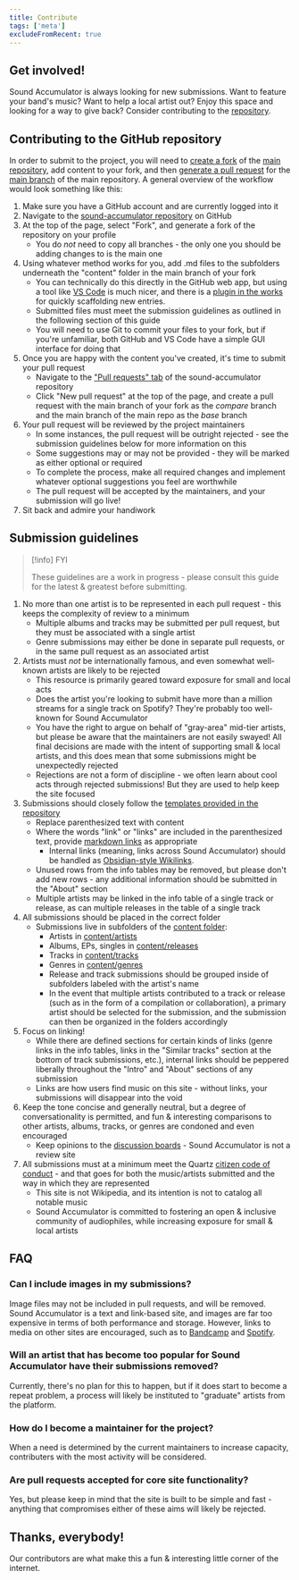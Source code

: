 ```yaml
---
title: Contribute
tags: ['meta']
excludeFromRecent: true
---
```


## Get involved!

Sound Accumulator is always looking for new submissions. Want to feature your band's music? Want to help a local artist out? Enjoy this space and looking for a way to give back? Consider contributing to the [repository](https://github.com/t-schreibs/sound-accumulator).

## Contributing to the GitHub repository

In order to submit to the project, you will need to [create a fork](https://docs.github.com/en/pull-requests/collaborating-with-pull-requests/working-with-forks/about-forks#forking-a-repository-versus-duplicating-a-repository) of the [main repository](https://github.com/t-schreibs/sound-accumulator), add content to your fork, and then [generate a pull request](https://docs.github.com/en/pull-requests/collaborating-with-pull-requests/proposing-changes-to-your-work-with-pull-requests/creating-a-pull-request-from-a-fork) for the [main branch](https://github.com/t-schreibs/sound-accumulator/tree/main) of the main repository. A general overview of the workflow would look something like this:

1. Make sure you have a GitHub account and are currently logged into it
2. Navigate to the [sound-accumulator repository](https://github.com/t-schreibs/sound-accumulator) on GitHub
3. At the top of the page, select "Fork", and generate a fork of the repository on your profile
    - You do _not_ need to copy all branches - the only one you should be adding changes to is the main one
4. Using whatever method works for you, add .md files to the subfolders underneath the "content" folder in the main branch of your fork
    - You can technically do this directly in the GitHub web app, but using a tool like [VS Code](https://code.visualstudio.com) is much nicer, and there is a [plugin in the works](https://github.com/t-schreibs/sound-accumulator-tools) for quickly scaffolding new entries.
    - Submitted files must meet the submission guidelines as outlined in the following section of this guide
    - You will need to use Git to commit your files to your fork, but if you're unfamiliar, both GitHub and VS Code have a simple GUI interface for doing that
5. Once you are happy with the content you've created, it's time to submit your pull request
    - Navigate to the ["Pull requests" tab](https://github.com/t-schreibs/sound-accumulator/pulls) of the sound-accumulator repository
    - Click "New pull request" at the top of the page, and create a pull request with the main branch of your fork as the *compare* branch and the main branch of the main repo as the *base* branch
6. Your pull request will be reviewed by the project maintainers
    - In some instances, the pull request will be outright rejected - see the submission guidelines below for more information on this
    - Some suggestions may or may not be provided - they will be marked as either optional or required
    - To complete the process, make all required changes and implement whatever optional suggestions you feel are worthwhile
    - The pull request will be accepted by the maintainers, and your submission will go live!
7. Sit back and admire your handiwork

## Submission guidelines

> [!info] FYI
>
> These guidelines are a work in progress - please consult this guide for the latest & greatest before submitting.

1. No more than one artist is to be represented in each pull request - this keeps the complexity of review to a minimum
    - Multiple albums and tracks may be submitted per pull request, but they must be associated with a single artist
    - Genre submissions may either be done in separate pull requests, or in the same pull request as an associated artist
2. Artists must _not_ be internationally famous, and even somewhat well-known artists are likely to be rejected
    - This resource is primarily geared toward exposure for small and local acts
    - Does the artist you're looking to submit have more than a million streams for a single track on Spotify? They're probably too well-known for Sound Accumulator
    - You have the right to argue on behalf of "gray-area" mid-tier artists, but please be aware that the maintainers are not easily swayed! All final decisions are made with the intent of supporting small & local artists, and this does mean that some submissions might be unexpectedly rejected
    - Rejections are not a form of discipline - we often learn about cool acts through rejected submissions! But they are used to help keep the site focused
3. Submissions should closely follow the [templates provided in the repository](https://github.com/t-schreibs/sound-accumulator/tree/hugo/content/templates)
    - Replace parenthesized text with content
    - Where the words "link" or "links" are included in the parenthesized text, provide [markdown links](https://www.markdownguide.org/basic-syntax/#links) as appropriate
        - Internal links (meaning, links across Sound Accumulator) should be handled as [Obsidian-style Wikilinks](https://help.obsidian.md/Linking+notes+and+files/Internal+links#Supported+formats+for+internal+links). 
    - Unused rows from the info tables may be removed, but please don't add new rows - any additional information should be submitted in the "About" section
    - Multiple artists may be linked in the info table of a single track or release, as can multiple releases in the table of a single track
4. All submissions should be placed in the correct folder
    - Submissions live in subfolders of the [content folder](https://github.com/t-schreibs/sound-accumulator/tree/main/content):
        - Artists in [content/artists](https://github.com/t-schreibs/sound-accumulator/tree/main/content/artists)
        - Albums, EPs, singles in [content/releases](https://github.com/t-schreibs/sound-accumulator/tree/main/content/releases)
        - Tracks in [content/tracks](https://github.com/t-schreibs/sound-accumulator/tree/main/content/tracks)
        - Genres in [content/genres](https://github.com/t-schreibs/sound-accumulator/tree/main/content/genres)
        - Release and track submissions should be grouped inside of subfolders labeled with the artist's name
        - In the event that multiple artists contributed to a track or release (such as in the form of a compilation or collaboration), a primary artist should be selected for the submission, and the submission can then be organized in the folders accordingly
5. Focus on linking!
    - While there are defined sections for certain kinds of links (genre links in the info tables, links in the "Similar tracks" section at the bottom of track submissions, etc.), internal links should be peppered liberally throughout the "Intro" and "About" sections of any submission
    - Links are how users find music on this site - without links, your submissions will disappear into the void
6. Keep the tone concise and generally neutral, but a degree of conversationality is permitted, and fun & interesting comparisons to other artists, albums, tracks, or genres are condoned and even encouraged
    - Keep opinions to the [discussion boards](https://github.com/t-schreibs/sound-accumulator/discussions) - Sound Accumulator is not a review site
7. All submissions must at a minimum meet the Quartz [citizen code of conduct](https://github.com/t-schreibs/sound-accumulator/blob/main/CODE_OF_CONDUCT.md) - and that goes for both the music/artists submitted and the way in which they are represented
    - This site is not Wikipedia, and its intention is not to catalog all notable music
    - Sound Accumulator is committed to fostering an open & inclusive community of audiophiles, while increasing exposure for small & local artists

## FAQ

### Can I include images in my submissions?

Image files may not be included in pull requests, and will be removed. Sound Accumulator is a text and link-based site, and images are far too expensive in terms of both performance and storage. However, links to media on other sites are encouraged, such as to [Bandcamp](https://bandcamp.com) and [Spotify](https://open.spotify.com).

### Will an artist that has become too popular for Sound Accumulator have their submissions removed?

Currently, there's no plan for this to happen, but if it does start to become a repeat problem, a process will likely be instituted to "graduate" artists from the platform.

### How do I become a maintainer for the project?

When a need is determined by the current maintainers to increase capacity, contributers with the most activity will be considered.

### Are pull requests accepted for core site functionality?

Yes, but please keep in mind that the site is built to be simple and fast - anything that compromises either of these aims will likely be rejected.

## Thanks, everybody! 

Our contributors are what make this a fun & interesting little corner of the internet.